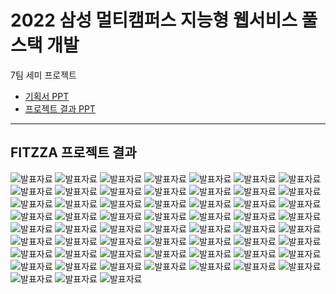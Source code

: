 # 2022 삼성 멀티캠퍼스 지능형 웹서비스 풀스택 개발

7팀 세미 프로젝트

- [기획서 PPT](https://github.com/hyeyoung-dev/Project_FITZZA/blob/main/%EB%AC%B8%EC%84%9C/7%ED%8C%80_%EA%B8%B0%ED%9A%8D%EC%84%9C.pdf)
- [프로젝트 결과 PPT](https://github.com/hyeyoung-dev/Project_FITZZA/blob/main/%EB%AC%B8%EC%84%9C/FITZZA%20%ED%94%84%EB%A1%9C%EC%A0%9D%ED%8A%B8%20%EA%B2%B0%EA%B3%BC.pdf)

----


<h2> FITZZA 프로젝트 결과</h2>

![발표자료](https://github.com/hyeyoung-dev/Project_FITZZA/blob/main/%EB%AC%B8%EC%84%9C/img/FITZZA_%EB%B0%9C%ED%91%9C%EC%9E%90%EB%A3%8C%20(0).png)
![발표자료](https://github.com/hyeyoung-dev/Project_FITZZA/blob/main/%EB%AC%B8%EC%84%9C/img/FITZZA_%EB%B0%9C%ED%91%9C%EC%9E%90%EB%A3%8C%20(1).png)
![발표자료](https://github.com/hyeyoung-dev/Project_FITZZA/blob/main/%EB%AC%B8%EC%84%9C/img/FITZZA_%EB%B0%9C%ED%91%9C%EC%9E%90%EB%A3%8C%20(2).png)
![발표자료](https://github.com/hyeyoung-dev/Project_FITZZA/blob/main/%EB%AC%B8%EC%84%9C/img/FITZZA_%EB%B0%9C%ED%91%9C%EC%9E%90%EB%A3%8C%20(3).png)
![발표자료](https://github.com/hyeyoung-dev/Project_FITZZA/blob/main/%EB%AC%B8%EC%84%9C/img/FITZZA_%EB%B0%9C%ED%91%9C%EC%9E%90%EB%A3%8C%20(4).png)
![발표자료](https://github.com/hyeyoung-dev/Project_FITZZA/blob/main/%EB%AC%B8%EC%84%9C/img/FITZZA_%EB%B0%9C%ED%91%9C%EC%9E%90%EB%A3%8C%20(5).png)
![발표자료](https://github.com/hyeyoung-dev/Project_FITZZA/blob/main/%EB%AC%B8%EC%84%9C/img/FITZZA_%EB%B0%9C%ED%91%9C%EC%9E%90%EB%A3%8C%20(6).png)
![발표자료](https://github.com/hyeyoung-dev/Project_FITZZA/blob/main/%EB%AC%B8%EC%84%9C/img/FITZZA_%EB%B0%9C%ED%91%9C%EC%9E%90%EB%A3%8C%20(7).png)
![발표자료](https://github.com/hyeyoung-dev/Project_FITZZA/blob/main/%EB%AC%B8%EC%84%9C/img/FITZZA_%EB%B0%9C%ED%91%9C%EC%9E%90%EB%A3%8C%20(8).png)
![발표자료](https://github.com/hyeyoung-dev/Project_FITZZA/blob/main/%EB%AC%B8%EC%84%9C/img/FITZZA_%EB%B0%9C%ED%91%9C%EC%9E%90%EB%A3%8C%20(9).png)
![발표자료](https://github.com/hyeyoung-dev/Project_FITZZA/blob/main/%EB%AC%B8%EC%84%9C/img/FITZZA_%EB%B0%9C%ED%91%9C%EC%9E%90%EB%A3%8C%20(10).png)
![발표자료](https://github.com/hyeyoung-dev/Project_FITZZA/blob/main/%EB%AC%B8%EC%84%9C/img/FITZZA_%EB%B0%9C%ED%91%9C%EC%9E%90%EB%A3%8C%20(11).png)
![발표자료](https://github.com/hyeyoung-dev/Project_FITZZA/blob/main/%EB%AC%B8%EC%84%9C/img/FITZZA_%EB%B0%9C%ED%91%9C%EC%9E%90%EB%A3%8C%20(12).png)
![발표자료](https://github.com/hyeyoung-dev/Project_FITZZA/blob/main/%EB%AC%B8%EC%84%9C/img/FITZZA_%EB%B0%9C%ED%91%9C%EC%9E%90%EB%A3%8C%20(13).png)
![발표자료](https://github.com/hyeyoung-dev/Project_FITZZA/blob/main/%EB%AC%B8%EC%84%9C/img/FITZZA_%EB%B0%9C%ED%91%9C%EC%9E%90%EB%A3%8C%20(14).png)
![발표자료](https://github.com/hyeyoung-dev/Project_FITZZA/blob/main/%EB%AC%B8%EC%84%9C/img/FITZZA_%EB%B0%9C%ED%91%9C%EC%9E%90%EB%A3%8C%20(15).png)
![발표자료](https://github.com/hyeyoung-dev/Project_FITZZA/blob/main/%EB%AC%B8%EC%84%9C/img/FITZZA_%EB%B0%9C%ED%91%9C%EC%9E%90%EB%A3%8C%20(16).png)
![발표자료](https://github.com/hyeyoung-dev/Project_FITZZA/blob/main/%EB%AC%B8%EC%84%9C/img/FITZZA_%EB%B0%9C%ED%91%9C%EC%9E%90%EB%A3%8C%20(17).png)
![발표자료](https://github.com/hyeyoung-dev/Project_FITZZA/blob/main/%EB%AC%B8%EC%84%9C/img/FITZZA_%EB%B0%9C%ED%91%9C%EC%9E%90%EB%A3%8C%20(18).png)
![발표자료](https://github.com/hyeyoung-dev/Project_FITZZA/blob/main/%EB%AC%B8%EC%84%9C/img/FITZZA_%EB%B0%9C%ED%91%9C%EC%9E%90%EB%A3%8C%20(19).png)
![발표자료](https://github.com/hyeyoung-dev/Project_FITZZA/blob/main/%EB%AC%B8%EC%84%9C/img/FITZZA_%EB%B0%9C%ED%91%9C%EC%9E%90%EB%A3%8C%20(20).png)
![발표자료](https://github.com/hyeyoung-dev/Project_FITZZA/blob/main/%EB%AC%B8%EC%84%9C/img/FITZZA_%EB%B0%9C%ED%91%9C%EC%9E%90%EB%A3%8C%20(21).png)
![발표자료](https://github.com/hyeyoung-dev/Project_FITZZA/blob/main/%EB%AC%B8%EC%84%9C/img/FITZZA_%EB%B0%9C%ED%91%9C%EC%9E%90%EB%A3%8C%20(22).png)
![발표자료](https://github.com/hyeyoung-dev/Project_FITZZA/blob/main/%EB%AC%B8%EC%84%9C/img/FITZZA_%EB%B0%9C%ED%91%9C%EC%9E%90%EB%A3%8C%20(23).png)
![발표자료](https://github.com/hyeyoung-dev/Project_FITZZA/blob/main/%EB%AC%B8%EC%84%9C/img/FITZZA_%EB%B0%9C%ED%91%9C%EC%9E%90%EB%A3%8C%20(24).png)
![발표자료](https://github.com/hyeyoung-dev/Project_FITZZA/blob/main/%EB%AC%B8%EC%84%9C/img/FITZZA_%EB%B0%9C%ED%91%9C%EC%9E%90%EB%A3%8C%20(25).png)
![발표자료](https://github.com/hyeyoung-dev/Project_FITZZA/blob/main/%EB%AC%B8%EC%84%9C/img/FITZZA_%EB%B0%9C%ED%91%9C%EC%9E%90%EB%A3%8C%20(26).png)
![발표자료](https://github.com/hyeyoung-dev/Project_FITZZA/blob/main/%EB%AC%B8%EC%84%9C/img/FITZZA_%EB%B0%9C%ED%91%9C%EC%9E%90%EB%A3%8C%20(27).png)
![발표자료](https://github.com/hyeyoung-dev/Project_FITZZA/blob/main/%EB%AC%B8%EC%84%9C/img/FITZZA_%EB%B0%9C%ED%91%9C%EC%9E%90%EB%A3%8C%20(28).png)
![발표자료](https://github.com/hyeyoung-dev/Project_FITZZA/blob/main/%EB%AC%B8%EC%84%9C/img/FITZZA_%EB%B0%9C%ED%91%9C%EC%9E%90%EB%A3%8C%20(29).png)
![발표자료](https://github.com/hyeyoung-dev/Project_FITZZA/blob/main/%EB%AC%B8%EC%84%9C/img/FITZZA_%EB%B0%9C%ED%91%9C%EC%9E%90%EB%A3%8C%20(30).png)
![발표자료](https://github.com/hyeyoung-dev/Project_FITZZA/blob/main/%EB%AC%B8%EC%84%9C/img/FITZZA_%EB%B0%9C%ED%91%9C%EC%9E%90%EB%A3%8C%20(31).png)
![발표자료](https://github.com/hyeyoung-dev/Project_FITZZA/blob/main/%EB%AC%B8%EC%84%9C/img/FITZZA_%EB%B0%9C%ED%91%9C%EC%9E%90%EB%A3%8C%20(32).png)
![발표자료](https://github.com/hyeyoung-dev/Project_FITZZA/blob/main/%EB%AC%B8%EC%84%9C/img/FITZZA_%EB%B0%9C%ED%91%9C%EC%9E%90%EB%A3%8C%20(33).png)
![발표자료](https://github.com/hyeyoung-dev/Project_FITZZA/blob/main/%EB%AC%B8%EC%84%9C/img/FITZZA_%EB%B0%9C%ED%91%9C%EC%9E%90%EB%A3%8C%20(34).png)
![발표자료](https://github.com/hyeyoung-dev/Project_FITZZA/blob/main/%EB%AC%B8%EC%84%9C/img/FITZZA_%EB%B0%9C%ED%91%9C%EC%9E%90%EB%A3%8C%20(35).png)
![발표자료](https://github.com/hyeyoung-dev/Project_FITZZA/blob/main/%EB%AC%B8%EC%84%9C/img/FITZZA_%EB%B0%9C%ED%91%9C%EC%9E%90%EB%A3%8C%20(36).png)
![발표자료](https://github.com/hyeyoung-dev/Project_FITZZA/blob/main/%EB%AC%B8%EC%84%9C/img/FITZZA_%EB%B0%9C%ED%91%9C%EC%9E%90%EB%A3%8C%20(37).png)
![발표자료](https://github.com/hyeyoung-dev/Project_FITZZA/blob/main/%EB%AC%B8%EC%84%9C/img/FITZZA_%EB%B0%9C%ED%91%9C%EC%9E%90%EB%A3%8C%20(38).png)
![발표자료](https://github.com/hyeyoung-dev/Project_FITZZA/blob/main/%EB%AC%B8%EC%84%9C/img/FITZZA_%EB%B0%9C%ED%91%9C%EC%9E%90%EB%A3%8C%20(39).png)
![발표자료](https://github.com/hyeyoung-dev/Project_FITZZA/blob/main/%EB%AC%B8%EC%84%9C/img/FITZZA_%EB%B0%9C%ED%91%9C%EC%9E%90%EB%A3%8C%20(40).png)
![발표자료](https://github.com/hyeyoung-dev/Project_FITZZA/blob/main/%EB%AC%B8%EC%84%9C/img/FITZZA_%EB%B0%9C%ED%91%9C%EC%9E%90%EB%A3%8C%20(41).png)
![발표자료](https://github.com/hyeyoung-dev/Project_FITZZA/blob/main/%EB%AC%B8%EC%84%9C/img/FITZZA_%EB%B0%9C%ED%91%9C%EC%9E%90%EB%A3%8C%20(42).png)
![발표자료](https://github.com/hyeyoung-dev/Project_FITZZA/blob/main/%EB%AC%B8%EC%84%9C/img/FITZZA_%EB%B0%9C%ED%91%9C%EC%9E%90%EB%A3%8C%20(43).png)
![발표자료](https://github.com/hyeyoung-dev/Project_FITZZA/blob/main/%EB%AC%B8%EC%84%9C/img/FITZZA_%EB%B0%9C%ED%91%9C%EC%9E%90%EB%A3%8C%20(44).png)
![발표자료](https://github.com/hyeyoung-dev/Project_FITZZA/blob/main/%EB%AC%B8%EC%84%9C/img/FITZZA_%EB%B0%9C%ED%91%9C%EC%9E%90%EB%A3%8C%20(45).png)
![발표자료](https://github.com/hyeyoung-dev/Project_FITZZA/blob/main/%EB%AC%B8%EC%84%9C/img/FITZZA_%EB%B0%9C%ED%91%9C%EC%9E%90%EB%A3%8C%20(46).png)
![발표자료](https://github.com/hyeyoung-dev/Project_FITZZA/blob/main/%EB%AC%B8%EC%84%9C/img/FITZZA_%EB%B0%9C%ED%91%9C%EC%9E%90%EB%A3%8C%20(47).png)
![발표자료](https://github.com/hyeyoung-dev/Project_FITZZA/blob/main/%EB%AC%B8%EC%84%9C/img/FITZZA_%EB%B0%9C%ED%91%9C%EC%9E%90%EB%A3%8C%20(48).png)
![발표자료](https://github.com/hyeyoung-dev/Project_FITZZA/blob/main/%EB%AC%B8%EC%84%9C/img/FITZZA_%EB%B0%9C%ED%91%9C%EC%9E%90%EB%A3%8C%20(49).png)
![발표자료](https://github.com/hyeyoung-dev/Project_FITZZA/blob/main/%EB%AC%B8%EC%84%9C/img/FITZZA_%EB%B0%9C%ED%91%9C%EC%9E%90%EB%A3%8C%20(50).png)
![발표자료](https://github.com/hyeyoung-dev/Project_FITZZA/blob/main/%EB%AC%B8%EC%84%9C/img/FITZZA_%EB%B0%9C%ED%91%9C%EC%9E%90%EB%A3%8C%20(51).png)
![발표자료](https://github.com/hyeyoung-dev/Project_FITZZA/blob/main/%EB%AC%B8%EC%84%9C/img/FITZZA_%EB%B0%9C%ED%91%9C%EC%9E%90%EB%A3%8C%20(52).png)
![발표자료](https://github.com/hyeyoung-dev/Project_FITZZA/blob/main/%EB%AC%B8%EC%84%9C/img/FITZZA_%EB%B0%9C%ED%91%9C%EC%9E%90%EB%A3%8C%20(53).png)
![발표자료](https://github.com/hyeyoung-dev/Project_FITZZA/blob/main/%EB%AC%B8%EC%84%9C/img/FITZZA_%EB%B0%9C%ED%91%9C%EC%9E%90%EB%A3%8C%20(54).png)
![발표자료](https://github.com/hyeyoung-dev/Project_FITZZA/blob/main/%EB%AC%B8%EC%84%9C/img/FITZZA_%EB%B0%9C%ED%91%9C%EC%9E%90%EB%A3%8C%20(55).png)
![발표자료](https://github.com/hyeyoung-dev/Project_FITZZA/blob/main/%EB%AC%B8%EC%84%9C/img/FITZZA_%EB%B0%9C%ED%91%9C%EC%9E%90%EB%A3%8C%20(56).png)
![발표자료](https://github.com/hyeyoung-dev/Project_FITZZA/blob/main/%EB%AC%B8%EC%84%9C/img/FITZZA_%EB%B0%9C%ED%91%9C%EC%9E%90%EB%A3%8C%20(57).png)
![발표자료](https://github.com/hyeyoung-dev/Project_FITZZA/blob/main/%EB%AC%B8%EC%84%9C/img/FITZZA_%EB%B0%9C%ED%91%9C%EC%9E%90%EB%A3%8C%20(58).png)
